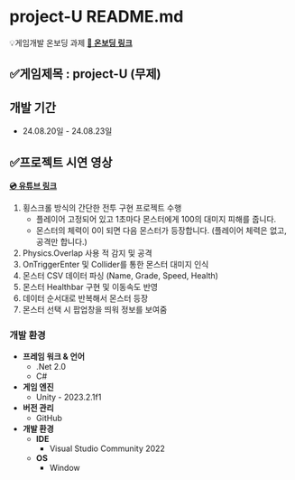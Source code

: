 # project-U README.md
:bulb:게임개발 온보딩 과제
[**📜 온보딩 링크**](https://teamsparta.notion.site/8e3cd52a2e004b388b5a22494c24aa9a)

## **✅게임제목** : **project-U (무제)**

## 개발 기간
* 24.08.20일 - 24.08.23일

## **✅프로젝트 시연 영상**

[**:cd: 유튜브 링크**](https://youtu.be/wnrq-bkGvys)

1. 횡스크롤 방식의 간단한 전투 구현 프로젝트 수행
    - 플레이어 고정되어 있고 1초마다 몬스터에게 100의 대미지 피해를 줍니다.
    - 몬스터의 체력이 0이 되면 다음 몬스터가 등장합니다. (플레이어 체력은 없고, 공격만 합니다.)
2. Physics.Overlap 사용 적 감지 및 공격 
3. OnTriggerEnter 및 Collider를 통한 몬스터 대미지 인식
4. 몬스터 CSV 데이터 파싱 (Name, Grade, Speed, Health)
5. 몬스터 Healthbar 구현 및 이동속도 반영
6. 데이터 순서대로 반복해서 몬스터 등장
7. 몬스터 선택 시 팝업창을 띄워 정보를 보여줌

### 개발 환경
- **프레임 워크 & 언어**
  - .Net 2.0
  - C#
- **게임 엔진**
  - Unity - 2023.2.1f1
- **버전 관리**
  - GitHub
- **개발 환경**
  - **IDE**
      - Visual Studio Community 2022
  - **OS**
      - Window

